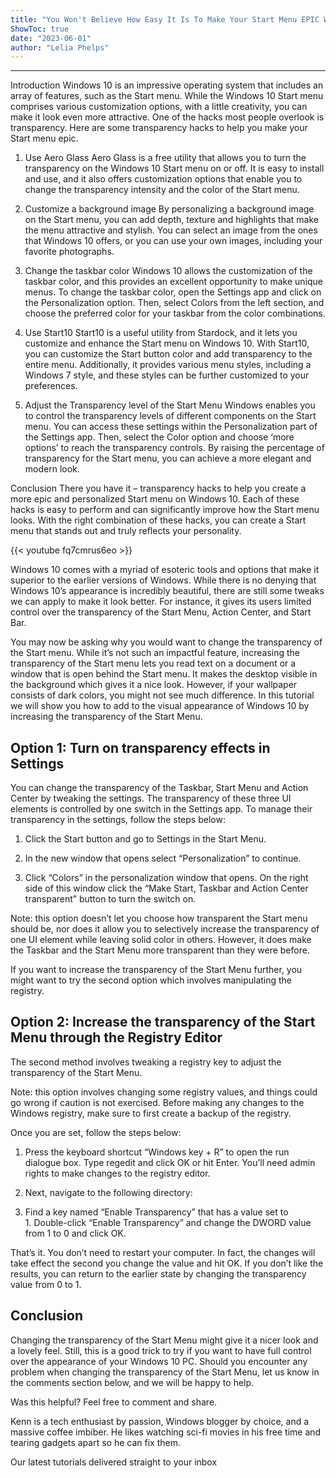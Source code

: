 ```yaml
---
title: "You Won't Believe How Easy It Is To Make Your Start Menu EPIC With These Transparency Hacks for Windows 10!"
ShowToc: true 
date: "2023-06-01"
author: "Lelia Phelps"
---
```

*****
Introduction
Windows 10 is an impressive operating system that includes an array of features, such as the Start menu. While the Windows 10 Start menu comprises various customization options, with a little creativity, you can make it look even more attractive. One of the hacks most people overlook is transparency. Here are some transparency hacks to help you make your Start menu epic.

1. Use Aero Glass
Aero Glass is a free utility that allows you to turn the transparency on the Windows 10 Start menu on or off. It is easy to install and use, and it also offers customization options that enable you to change the transparency intensity and the color of the Start menu.

2. Customize a background image
By personalizing a background image on the Start menu, you can add depth, texture and highlights that make the menu attractive and stylish. You can select an image from the ones that Windows 10 offers, or you can use your own images, including your favorite photographs.

3. Change the taskbar color
Windows 10 allows the customization of the taskbar color, and this provides an excellent opportunity to make unique menus. To change the taskbar color, open the Settings app and click on the Personalization option. Then, select Colors from the left section, and choose the preferred color for your taskbar from the color combinations.

4. Use Start10
Start10 is a useful utility from Stardock, and it lets you customize and enhance the Start menu on Windows 10. With Start10, you can customize the Start button color and add transparency to the entire menu. Additionally, it provides various menu styles, including a Windows 7 style, and these styles can be further customized to your preferences.

5. Adjust the Transparency level of the Start Menu
Windows enables you to control the transparency levels of different components on the Start menu. You can access these settings within the Personalization part of the Settings app. Then, select the Color option and choose ‘more options’ to reach the transparency controls. By raising the percentage of transparency for the Start menu, you can achieve a more elegant and modern look.

Conclusion
There you have it – transparency hacks to help you create a more epic and personalized Start menu on Windows 10. Each of these hacks is easy to perform and can significantly improve how the Start menu looks. With the right combination of these hacks, you can create a Start menu that stands out and truly reflects your personality.

{{< youtube fq7cmrus6eo >}} 



Windows 10 comes with a myriad of esoteric tools and options that make it superior to the earlier versions of Windows. While there is no denying that Windows 10’s appearance is incredibly beautiful, there are still some tweaks we can apply to make it look better. For instance, it gives its users limited control over the transparency of the Start Menu, Action Center, and Start Bar.
 
You may now be asking why you would want to change the transparency of the Start menu. While it’s not such an impactful feature, increasing the transparency of the Start menu lets you read text on a document or a window that is open behind the Start menu. It makes the desktop visible in the background which gives it a nice look. However, if your wallpaper consists of dark colors, you might not see much difference. In this tutorial we will show you how to add to the visual appearance of Windows 10 by increasing the transparency of the Start Menu.
 
## Option 1: Turn on transparency effects in Settings
 
You can change the transparency of the Taskbar, Start Menu and Action Center by tweaking the settings. The transparency of these three UI elements is controlled by one switch in the Settings app. To manage their transparency in the settings, follow the steps below:
 
1. Click the Start button and go to Settings in the Start Menu.
 

 
2. In the new window that opens select “Personalization” to continue.
 
3. Click “Colors” in the personalization window that opens. On the right side of this window click the “Make Start, Taskbar and Action Center transparent” button to turn the switch on.
 
Note: this option doesn’t let you choose how transparent the Start menu should be, nor does it allow you to selectively increase the transparency of one UI element while leaving solid color in others. However, it does make the Taskbar and the Start Menu more transparent than they were before.
 
If you want to increase the transparency of the Start Menu further, you might want to try the second option which involves manipulating the registry.
 
## Option 2: Increase the transparency of the Start Menu through the Registry Editor
 
The second method involves tweaking a registry key to adjust the transparency of the Start Menu.
 
Note: this option involves changing some registry values, and things could go wrong if caution is not exercised. Before making any changes to the Windows registry, make sure to first create a backup of the registry.
 
Once you are set, follow the steps below:
 
1. Press the keyboard shortcut “Windows key + R” to open the run dialogue box. Type regedit and click OK or hit Enter. You’ll need admin rights to make changes to the registry editor.
 
2. Next, navigate to the following directory:
 
3. Find a key named “Enable Transparency” that has a value set to 1. Double-click “Enable Transparency” and change the DWORD value from 1 to 0 and click OK.
 
That’s it. You don’t need to restart your computer. In fact, the changes will take effect the second you change the value and hit OK. If you don’t like the results, you can return to the earlier state by changing the transparency value from 0 to 1.
 
## Conclusion
 
Changing the transparency of the Start Menu might give it a nicer look and a lovely feel. Still, this is a good trick to try if you want to have full control over the appearance of your Windows 10 PC. Should you encounter any problem when changing the transparency of the Start Menu, let us know in the comments section below, and we will be happy to help.
 
Was this helpful? Feel free to comment and share.
 
Kenn is a tech enthusiast by passion, Windows blogger by choice, and a massive coffee imbiber. He likes watching sci-fi movies in his free time and tearing gadgets apart so he can fix them.
 
Our latest tutorials delivered straight to your inbox




